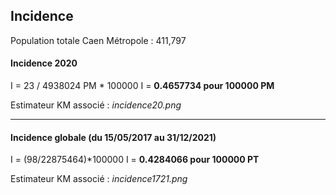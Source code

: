 ## Incidence
Population totale Caen Métropole : 411,797

#### Incidence 2020

I = 23 / 4938024 PM * 100000
I = **0.4657734 pour 100000 PM**

Estimateur KM associé : _incidence20.png_

***

#### Incidence globale (du 15/05/2017 au 31/12/2021)

I = (98/22875464)*100000
I = **0.4284066 pour 100000 PT**

Estimateur KM associé : _incidence1721.png_
